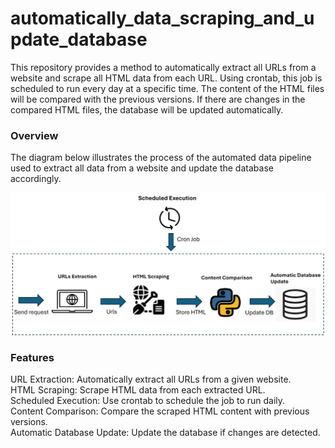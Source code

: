 # automatically_data_scraping_and_update_database

This repository provides a method to automatically extract all URLs from a website and scrape all HTML data from each URL. Using crontab, this job is scheduled to run every day at a specific time. The content of the HTML files will be compared with the previous versions. If there are changes in the compared HTML files, the database will be updated automatically.

### Overview 
The diagram below illustrates the process of the automated data pipeline used to extract all data from a website and update the database accordingly.

![Image](/demo.jpg)

###  Features 
URL Extraction: Automatically extract all URLs from a given website.<br />
HTML Scraping: Scrape HTML data from each extracted URL.<br />
Scheduled Execution: Use crontab to schedule the job to run daily.<br />
Content Comparison: Compare the scraped HTML content with previous versions.<br />
Automatic Database Update: Update the database if changes are detected.<br />